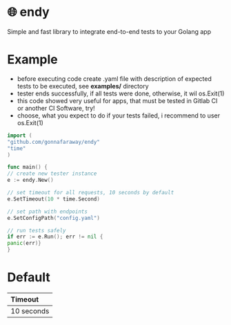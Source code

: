 # 🌐 endy
Simple and fast library to integrate end-to-end tests to your Golang app

# Example

- before executing code create .yaml file with description of expected tests to be executed, see **examples/** directory
- tester ends successfully, if all tests were done, otherwise, it wil os.Exit(1)
- this code showed very useful for apps, that must be tested in Gitlab CI or another CI Software, try!
- choose, what you expect to do if your tests failed, i recommend to user os.Exit(1)

```go
import (
"github.com/gonnafaraway/endy"
"time"
)

func main() {
// create new tester instance
e := endy.New()

// set timeout for all requests, 10 seconds by default
e.SetTimeout(10 * time.Second)

// set path with endpoints
e.SetConfigPath("config.yaml")

// run tests safely
if err := e.Run(); err != nil {
panic(err)}
}
```
# Default
| Timeout    | 
|:-----------| 
| 10 seconds |